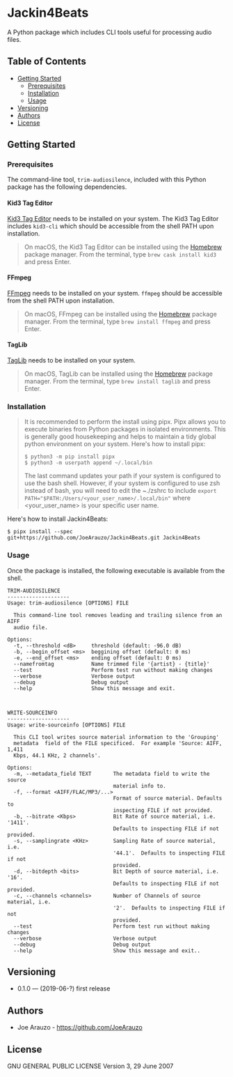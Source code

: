 # Jackin4Beats

A Python package which includes CLI tools useful for processing audio files.

## Table of Contents

  - [Getting Started](#getting-started)
    - [Prerequisites](#prerequisites)
    - [Installation](#installation)
    - [Usage](#usage)
  - [Versioning](#versioning)
  - [Authors](#authors)
  - [License](#license)

## Getting Started

### Prerequisites

The command-line tool, `trim-audiosilence`, included with this Python package has the following dependencies.

#### Kid3 Tag Editor
[Kid3 Tag Editor](https://sourceforge.net/projects/kid3/) needs to be installed on your system.  The Kid3 Tag Editor includes `kid3-cli` which should be accessible from the shell PATH upon installation.
> On macOS, the Kid3 Tag Editor can be installed using the [Homebrew](https://brew.sh/) package manager.  From the terminal, type `brew cask install kid3` and press Enter.

#### FFmpeg
[FFmpeg](https://ffmpeg.org/) needs to be installed on your system.  `ffmpeg` should be accessible from the shell PATH upon installation.
> On macOS, FFmpeg can be installed using the [Homebrew](https://brew.sh/) package manager.  From the terminal, type `brew install ffmpeg` and press Enter.

#### TagLib
[TagLib](https://taglib.org/) needs to be installed on your system.
> On macOS, TagLib can be installed using the [Homebrew](https://brew.sh/) package manager.  From the terminal, type `brew install taglib` and press Enter.


### Installation

> It is recommended to perform the install using pipx.  Pipx allows you to execute binaries from Python packages in isolated environments.  This is generally good housekeeping and helps to maintain a tidy global python environment on your system.  Here's how to install pipx:
>    ```text
>    $ python3 -m pip install pipx
>    $ python3 -m userpath append ~/.local/bin
>    ```
>The last command updates your path if your system is configured to use the bash shell.  However, if your system is configured to use zsh instead of bash, you will need to edit the ~./zshrc to include `export PATH="$PATH:/Users/<your_user_name>/.local/bin"` where <your_user_name> is your specific user name.

Here's how to install Jackin4Beats:

```text
$ pipx install --spec git+https://github.com/JoeArauzo/Jackin4Beats.git Jackin4Beats
```

### Usage

Once the package is installed, the following executable is available from the shell.

```text
TRIM-AUDIOSILENCE
--------------------
Usage: trim-audiosilence [OPTIONS] FILE

  This command-line tool removes leading and trailing silence from an AIFF
  audio file.

Options:
  -t, --threshold <dB>     threshold (default: -96.0 dB)
  -b, --begin_offset <ms>  beggining offset (default: 0 ms)
  -e, --end_offset <ms>    ending offset (default: 0 ms)
  --namefromtag            Name trimmed file '{artist} - {title}'
  --test                   Perform test run without making changes
  --verbose                Verbose output
  --debug                  Debug output
  --help                   Show this message and exit.



WRITE-SOURCEINFO
--------------------
Usage: write-sourceinfo [OPTIONS] FILE

  This CLI tool writes source material information to the 'Grouping'
  metadata  field of the FILE specificed.  For example 'Source: AIFF, 1,411
  Kbps, 44.1 KHz, 2 channels'.

Options:
  -m, --metadata_field TEXT       The metadata field to write the source
                                  material info to.
  -f, --format <AIFF/FLAC/MP3/...>
                                  Format of source material. Defaults to
                                  inspecting FILE if not provided.
  -b, --bitrate <Kbps>            Bit Rate of source material, i.e. '1411'.
                                  Defaults to inspecting FILE if not provided.
  -s, --samplingrate <KHz>        Sampling Rate of source material, i.e.
                                  '44.1'.  Defaults to inspecting FILE if not
                                  provided.
  -d, --bitdepth <bits>           Bit Depth of source material, i.e. '16'.
                                  Defaults to inspecting FILE if not provided.
  -c, --channels <channels>       Number of Channels of source material, i.e.
                                  '2'.  Defaults to inspecting FILE if not
                                  provided.
  --test                          Perform test run without making changes
  --verbose                       Verbose output
  --debug                         Debug output
  --help                          Show this message and exit..
```

## Versioning

- 0.1.0 — (2019-06-?) first release

## Authors

- Joe Arauzo - https://github.com/JoeArauzo

## License

GNU GENERAL PUBLIC LICENSE
Version 3, 29 June 2007